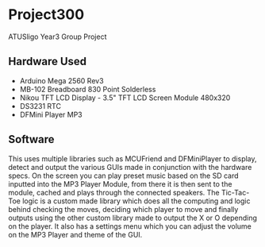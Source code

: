 # Project300
ATUSligo Year3 Group Project

Hardware Used
-------------
* Arduino Mega 2560 Rev3
* MB-102 Breadboard 830 Point Solderless
* Nikou TFT LCD Display - 3.5" TFT LCD Screen Module 480x320
* DS3231 RTC
* DFMini Player MP3

Software
---------
This uses multiple libraries such as MCUFriend and DFMiniPlayer to display, detect and output the various GUIs made in conjunction with the hardware specs.
On the screen you can play preset music based on the SD card inputted into the MP3 Player Module, from there it is then sent to the module, cached and plays through the connected speakers. 
The Tic-Tac-Toe logic is a custom made library which does all the computing and logic behind checking the moves, deciding which player to move and finally outputs using the other custom library made to output the X or O depending on the player. 
It also has a settings menu which you can adjust the volume on the MP3 Player and theme of the GUI. 
